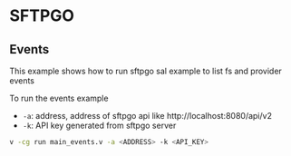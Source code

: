 # SFTPGO

## Events

This example shows how to run sftpgo sal example to list fs and provider events

To run the events example

- `-a`: address, address of sftpgo api like http://localhost:8080/api/v2
- `-k`: API key generated from sftpgo server

```sh
v -cg run main_events.v -a <ADDRESS> -k <API_KEY>
```
